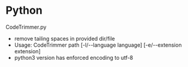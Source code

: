 # Python

CodeTrimmer.py
- remove tailing spaces in provided dir/file
- Usage: CodeTrimmer path [-l/--language language] [-e/--extension extension]
- python3 version has enforced encoding to utf-8
